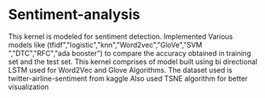 # Sentiment-analysis
This kernel is modeled  for sentiment detection.
Implemented Various models like (tfidf","logistic","knn","Word2vec","GloVe","SVM ","DTC","RFC","ada booster") to compare the accuracy obtained in training set and the test set.
This kernel comprises of model built using bi directional LSTM used for Word2Vec and Glove Algorithms.
The dataset used is twitter-airline-sentiment from kaggle  Also used TSNE algorithm for  better visualization
